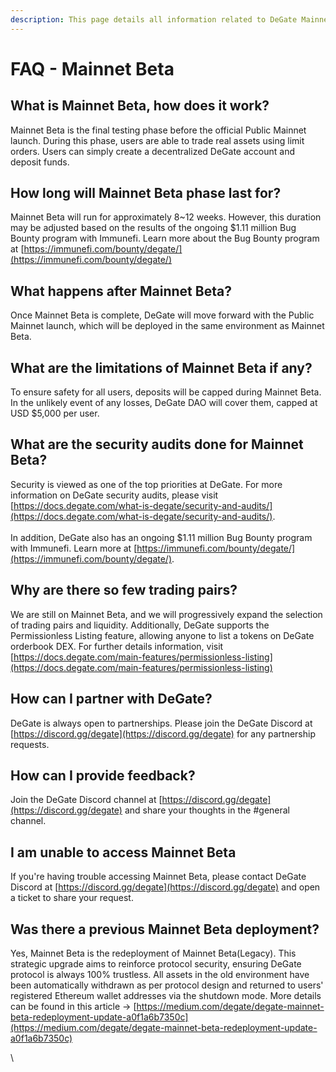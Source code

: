 ```yaml
---
description: This page details all information related to DeGate Mainnet Beta
---
```


# FAQ - Mainnet Beta

## What is Mainnet Beta, how does it work?

Mainnet Beta is the final testing phase before the official Public Mainnet launch. During this phase, users are able to trade real assets using limit orders. Users can simply create a decentralized DeGate account and deposit funds.&#x20;

## How long will Mainnet Beta phase last for?

Mainnet Beta will run for approximately 8\~12 weeks. However, this duration may be adjusted based on the results of the ongoing $1.11 million Bug Bounty program with Immunefi. Learn more about the Bug Bounty program at [https://immunefi.com/bounty/degate/](https://immunefi.com/bounty/degate/)

## What happens after Mainnet Beta?

Once Mainnet Beta is complete, DeGate will move forward with the Public Mainnet launch, which will be deployed in the same environment as Mainnet Beta.

## What are the limitations of Mainnet Beta if any?

To ensure safety for all users, deposits will be capped during Mainnet Beta. In the unlikely event of any losses, DeGate DAO will cover them, capped at USD $5,000 per user.

## What are the security audits done for Mainnet Beta?

Security is viewed as one of the top priorities at DeGate. For more information on DeGate security audits, please visit [https://docs.degate.com/what-is-degate/security-and-audits/](https://docs.degate.com/what-is-degate/security-and-audits/). \
\
In addition, DeGate also has an ongoing $1.11 million Bug Bounty program with Immunefi. Learn more at [https://immunefi.com/bounty/degate/](https://immunefi.com/bounty/degate/).

## Why are there so few trading pairs?

We are still on Mainnet Beta, and we will progressively expand the selection of trading pairs and liquidity. Additionally, DeGate supports the Permissionless Listing feature, allowing anyone to list a tokens on DeGate orderbook DEX. For further details information, visit [https://docs.degate.com/main-features/permissionless-listing](https://docs.degate.com/main-features/permissionless-listing)

## How can I partner with DeGate?

DeGate is always open to partnerships. Please join the DeGate Discord at [https://discord.gg/degate](https://discord.gg/degate) for any partnership requests.

## How can I provide feedback?

Join the DeGate Discord channel at [https://discord.gg/degate](https://discord.gg/degate) and share your thoughts in the #general channel.

## I am unable to access Mainnet Beta

If you're having trouble accessing Mainnet Beta, please contact DeGate Discord at [https://discord.gg/degate](https://discord.gg/degate) and open a ticket to share your request.&#x20;

## Was there a previous Mainnet Beta deployment?

Yes, Mainnet Beta is the redeployment of Mainnet Beta(Legacy). This strategic upgrade aims to reinforce protocol security, ensuring DeGate protocol is always 100% trustless. All assets in the old environment have been automatically withdrawn as per protocol design and returned to users' registered Ethereum wallet addresses via the shutdown mode. More details can be found in this article -> [https://medium.com/degate/degate-mainnet-beta-redeployment-update-a0f1a6b7350c](https://medium.com/degate/degate-mainnet-beta-redeployment-update-a0f1a6b7350c) &#x20;

\
